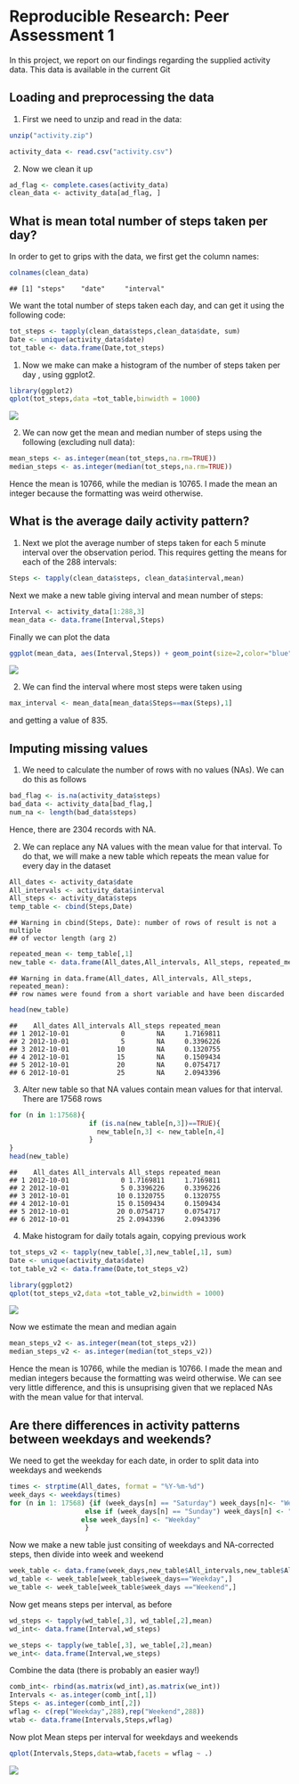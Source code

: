 # Reproducible Research: Peer Assessment 1

In this project, we report on our findings regarding the supplied activity data. 
This data is available in the current Git

## Loading and preprocessing the data
1) First we need to unzip and read in the data: 

```r
unzip("activity.zip")

activity_data <- read.csv("activity.csv")
```

2) Now we clean it up

```r
ad_flag <- complete.cases(activity_data)
clean_data <- activity_data[ad_flag, ]
```

## What is mean total number of steps taken per day?

In order to get to grips with the data, we first get the column names:

```r
colnames(clean_data)
```

```
## [1] "steps"    "date"     "interval"
```

We want the total number of steps taken each day, and can get it using the following code:

```r
tot_steps <- tapply(clean_data$steps,clean_data$date, sum)
Date <- unique(activity_data$date)
tot_table <- data.frame(Date,tot_steps)
```


1) Now we make can make a histogram of the number of steps taken per day ,  using ggplot2.  


```r
library(ggplot2)
qplot(tot_steps,data =tot_table,binwidth = 1000) 
```

![](PA1_template_files/figure-html/unnamed-chunk-4-1.png) 

2) We can now get the mean and median number of steps using the following (excluding null data):

```r
mean_steps <- as.integer(mean(tot_steps,na.rm=TRUE))
median_steps <- as.integer(median(tot_steps,na.rm=TRUE))
```
Hence the mean is 10766, while the median is 10765. I made the mean an integer because the formatting was weird otherwise.

## What is the average daily activity pattern?
1) Next we plot the average number of steps taken for each 5 minute interval over the observation period. This requires 
getting the means for each of the 288 intervals:

```r
Steps <- tapply(clean_data$steps, clean_data$interval,mean)
```
Next we make a new table giving interval and mean number of steps:

```r
Interval <- activity_data[1:288,3]
mean_data <- data.frame(Interval,Steps)
```

Finally we can plot the data

```r
ggplot(mean_data, aes(Interval,Steps)) + geom_point(size=2,color="blue",alpha=0.1) + geom_line()
```

![](PA1_template_files/figure-html/unnamed-chunk-8-1.png) 

2) We can find the interval where most steps were taken using

```r
max_interval <- mean_data[mean_data$Steps==max(Steps),1]
```
and getting a value of 835.

## Imputing missing values

1) We need to calculate the number of rows with no values (NAs). We can do this as follows

```r
bad_flag <- is.na(activity_data$steps)
bad_data <- activity_data[bad_flag,]
num_na <- length(bad_data$steps)
```
Hence, there are 2304 records with NA.

2) We can replace any NA values with the mean value for that interval. To do that, we will make a new table
which repeats the mean value for every day in the dataset

```r
All_dates <- activity_data$date
All_intervals <- activity_data$interval
All_steps <- activity_data$steps
temp_table <- cbind(Steps,Date)
```

```
## Warning in cbind(Steps, Date): number of rows of result is not a multiple
## of vector length (arg 2)
```

```r
repeated_mean <- temp_table[,1]
new_table <- data.frame(All_dates,All_intervals, All_steps, repeated_mean)
```

```
## Warning in data.frame(All_dates, All_intervals, All_steps, repeated_mean):
## row names were found from a short variable and have been discarded
```

```r
head(new_table)
```

```
##    All_dates All_intervals All_steps repeated_mean
## 1 2012-10-01             0        NA     1.7169811
## 2 2012-10-01             5        NA     0.3396226
## 3 2012-10-01            10        NA     0.1320755
## 4 2012-10-01            15        NA     0.1509434
## 5 2012-10-01            20        NA     0.0754717
## 6 2012-10-01            25        NA     2.0943396
```

3) Alter new table so that NA values contain mean values for that interval. There are 17568 rows

```r
for (n in 1:17568){
                    if (is.na(new_table[n,3])==TRUE){
                      new_table[n,3] <- new_table[n,4]
                    } 
}
head(new_table)
```

```
##    All_dates All_intervals All_steps repeated_mean
## 1 2012-10-01             0 1.7169811     1.7169811
## 2 2012-10-01             5 0.3396226     0.3396226
## 3 2012-10-01            10 0.1320755     0.1320755
## 4 2012-10-01            15 0.1509434     0.1509434
## 5 2012-10-01            20 0.0754717     0.0754717
## 6 2012-10-01            25 2.0943396     2.0943396
```

4) Make histogram for daily totals again, copying previous work


```r
tot_steps_v2 <- tapply(new_table[,3],new_table[,1], sum)
Date <- unique(activity_data$date)
tot_table_v2 <- data.frame(Date,tot_steps_v2)
```




```r
library(ggplot2)
qplot(tot_steps_v2,data =tot_table_v2,binwidth = 1000) 
```

![](PA1_template_files/figure-html/unnamed-chunk-14-1.png) 

Now we estimate the mean and median again



```r
mean_steps_v2 <- as.integer(mean(tot_steps_v2))
median_steps_v2 <- as.integer(median(tot_steps_v2))
```
Hence the mean is 10766, while the median is 10766. I made the mean and median integers because the formatting was weird otherwise. We can see very little difference, and this is unsuprising given that we replaced NAs with the mean value for that interval.


## Are there differences in activity patterns between weekdays and weekends?

We need to get the weekday for each date, in order to split data into weekdays and weekends


```r
times <- strptime(All_dates, format = "%Y-%m-%d")
week_days <- weekdays(times)
for (n in 1: 17568) {if (week_days[n] == "Saturday") week_days[n]<- "Weekend"
                   else if (week_days[n] == "Sunday") week_days[n] <- "Weekend"
                  else week_days[n] <- "Weekday"
                   }
```

Now we make a new table just consiting of weekdays and NA-corrected steps, then divide into week and weekend

```r
week_table <- data.frame(week_days,new_table$All_intervals,new_table$All_steps)
wd_table <- week_table[week_table$week_days=="Weekday",]
we_table <- week_table[week_table$week_days =="Weekend",]
```

Now get means steps per interval, as before


```r
wd_steps <- tapply(wd_table[,3], wd_table[,2],mean)
wd_int<- data.frame(Interval,wd_steps)

we_steps <- tapply(we_table[,3], we_table[,2],mean)
we_int<- data.frame(Interval,we_steps)
```

Combine the data (there is probably an easier way!)

```r
comb_int<- rbind(as.matrix(wd_int),as.matrix(we_int))
Intervals <- as.integer(comb_int[,1])
Steps <- as.integer(comb_int[,2])
wflag <- c(rep("Weekday",288),rep("Weekend",288))
wtab <- data.frame(Intervals,Steps,wflag)
```

Now plot Mean steps per interval for weekdays and weekends

```r
qplot(Intervals,Steps,data=wtab,facets = wflag ~ .) 
```

![](PA1_template_files/figure-html/unnamed-chunk-20-1.png) 

